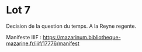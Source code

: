# Lot 7

Decision de la question du temps. A la Reyne regente.

Manifeste IIIF : https://mazarinum.bibliotheque-mazarine.fr/iiif/17776/manifest